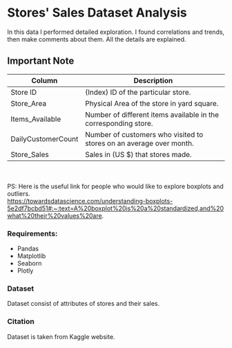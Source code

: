 # Stores' Sales Dataset Analysis
In this data I performed detailed exploration. I found correlations and trends, then make comments about them. All the details are explained.


## Important Note


| Column    | Description |
| ---      | ---       |
| Store ID | (Index) ID of the particular store.         |
|Store_Area    |     Physical Area of the store in yard square.    |
| Items_Available      |  Number of different items available in the corresponding store.   |
|  DailyCustomerCount   |  Number of customers who visited to stores on an average over month.|
| Store_Sales  |   Sales in (US $) that stores made. |

<br/><br/>
PS: Here is the useful link for people who would like to explore boxplots and outliers.<br/>
https://towardsdatascience.com/understanding-boxplots-5e2df7bcbd51#:~:text=A%20boxplot%20is%20a%20standardized,and%20what%20their%20values%20are.

### Requirements:

- Pandas
- Matplotlib
- Seaborn
- Plotly



### Dataset

Dataset consist of attributes of stores and their sales. 


### Citation

Dataset is taken from Kaggle website.
